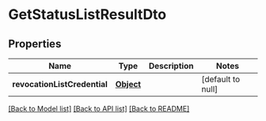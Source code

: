 # GetStatusListResultDto

## Properties

| Name                         | Type              | Description | Notes             |
| ---------------------------- | ----------------- | ----------- | ----------------- |
| **revocationListCredential** | [**Object**](.md) |             | [default to null] |

[[Back to Model list]](../README.md#documentation-for-models) [[Back to API list]](../README.md#documentation-for-api-endpoints) [[Back to README]](../README.md)

